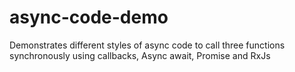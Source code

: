 # async-code-demo
Demonstrates different styles of async code to call three functions synchronously using callbacks, Async await, Promise and RxJs
